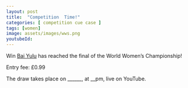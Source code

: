 ```yaml
---
layout: post
title:  "Competition  Time!"
categories: [ competition cue case ]
tags: [women]
image: assets/images/wws.png
youtubeId: 
---
```

<p>Win <a href="https://www.womenssnooker.com/teenager-bai-reaches-womens-final//">Bai Yulu</a> has reached the final of the World Women’s Championship!</p>
<p></p>
Entry fee: £0.99
<p></p>
<script src="https://cdn.logwork.com/widget/countdown.js"></script>
<a href="https://logwork.com/countdown-z62m" class="countdown-timer" data-timezone="Europe/London" data-date="2023-06-15 13:08" data-digitscolor="#f2e6e6"></a>
<p></p>
The draw takes place on ______, at __pm, live on YouTube.